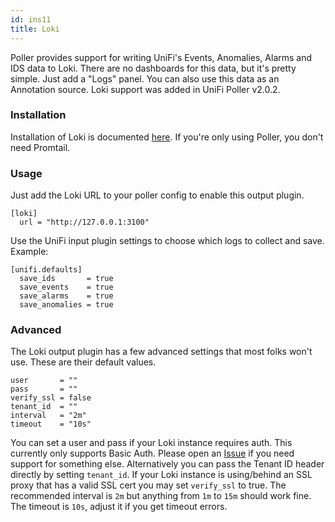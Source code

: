 ```yaml
---
id: ins11
title: Loki
---
```



Poller provides support for writing UniFi's Events, Anomalies, Alarms and IDS data to Loki. There are no dashboards for this data, but it's pretty simple. Just add a "Logs" panel. You can also use this data as an Annotation source. Loki support was added in UniFi Poller v2.0.2.

### Installation

Installation of Loki is documented [here](https://grafana.com/docs/loki/latest/installation/). If you're only using Poller, you don't need Promtail.

### Usage

Just add the Loki URL to your poller config to enable this output plugin.
```
[loki]
  url = "http://127.0.0.1:3100"
```
Use the UniFi input plugin settings to choose which logs to collect and save. Example:
```
[unifi.defaults]
  save_ids       = true
  save_events    = true
  save_alarms    = true
  save_anomalies = true
```
### Advanced

The Loki output plugin has a few advanced settings that most folks won't use. These are their default values.
```
user       = ""
pass       = ""
verify_ssl = false
tenant_id  = ""
interval   = "2m"
timeout    = "10s"
```
You can set a user and pass if your Loki instance requires auth. This currently only supports Basic Auth. Please open an [Issue](https://github.com/unifi-poller/unifi-poller/issues/) if you need support for something else. Alternatively you can pass the Tenant ID header directly by setting `tenant_id`. If your Loki instance is using/behind an SSL proxy that has a valid SSL cert you may set `verify_ssl` to true. The recommended interval is `2m` but anything from `1m` to `15m` should work fine. The timeout is `10s`, adjust it if you get timeout errors.
